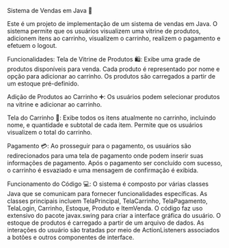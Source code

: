 Sistema de Vendas em Java 🛒

Este é um projeto de implementação de um sistema de vendas em Java.
O sistema permite que os usuários visualizem uma vitrine de produtos, adicionem itens ao carrinho, visualizem o carrinho, realizem o pagamento e efetuem o logout.

Funcionalidades:
Tela de Vitrine de Produtos 🛍️:
Exibe uma grade de produtos disponíveis para venda.
Cada produto é representado por  nome e opção para adicionar ao carrinho.
Os produtos são carregados a partir de um estoque pré-definido.

Adição de Produtos ao Carrinho ➕:
Os usuários podem selecionar produtos na vitrine e adicionar ao carrinho.

Tela do Carrinho 🛒:
Exibe todos os itens atualmente no carrinho, incluindo nome, e quantidade e subtotal de cada item.
Permite que os usuários visualizem o total do carrinho.

Pagamento 💳:
Ao prosseguir para o pagamento, os usuários são redirecionados para uma tela de pagamento onde podem inserir suas informações de pagamento.
Após o pagamento ser concluído com sucesso, o carrinho é esvaziado e uma mensagem de confirmação é exibida.

Funcionamento do Código 💻:
O sistema é composto por várias classes Java que se comunicam para fornecer funcionalidades específicas.
As classes principais incluem TelaPrincipal, TelaCarrinho, TelaPagamento, TelaLogin, Carrinho, Estoque, Produto e ItemVenda.
O código faz uso extensivo do pacote javax.swing para criar a interface gráfica do usuário.
O estoque de produtos é carregado a partir de um arquivo de dados.
As interações do usuário são tratadas por meio de ActionListeners associados a botões e outros componentes de interface.

